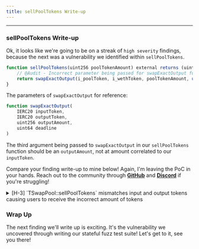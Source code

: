 ```yaml
---
title: sellPoolTokens Write-up
---
```


---

### sellPoolTokens Write-up

Ok, it looks like we're going to be on a streak of `high severity` findings, because the next was a vulnerability we identified within `sellPoolTokens`.

```js
function sellPoolTokens(uint256 poolTokenAmount) external returns (uint256 wethAmount) {
    // @Audit - Incorrect parameter being passed for swapExactOutput function - poolTokenAmount!
    return swapExactOutput(i_poolToken, i_wethToken, poolTokenAmount, uint64(block.timestamp));
}
```

The parameters of `swapExactOutput` for reference:

```js
function swapExactOutput(
    IERC20 inputToken,
    IERC20 outputToken,
    uint256 outputAmount,
    uint64 deadline
)
```

The third argument being passed to `swapExactOutput` in our `sellPoolTokens` function should be an `outputAmount`, not at amount correlated to our `inputToken`.

Compare your finding write-up to mine below! Again, I'm leaving the PoC in your hands. Reach out to the community through [**GitHub**](https://github.com/Cyfrin/security-and-auditing-full-course-s23/discussions) and [**Discord**](https://discord.gg/cyfrin) if you're struggling!

<details>
<summary>[H-3] `TSwapPool::sellPoolTokens` mismatches input and output tokens causing users to receive the incorrect amount of tokens</summary>

### [H-4] `TSwapPool::sellPoolTokens` mismatches input and output tokens causing users to receive the incorrect amount of tokens

**Description:** The `sellPoolTokens` function is intended to allow users to easily sell pool tokens and receive WETH in exchange. Users indicate how many pool tokens they're willing to sell in the `poolTokenAmount` parameter. However, the function currently miscalculaes the swapped amount.

This is due to the fact that the `swapExactOutput` function is called, whereas the `swapExactInput` function is the one that should be called. Because users specify the exact amount of input tokens, not output.

**Impact:** Users will swap the wrong amount of tokens, which is a severe disruption of protcol functionality.

**Proof of Concept:**
<write PoC here>

**Recommended Mitigation:**

Consider changing the implementation to use `swapExactInput` instead of `swapExactOutput`. Note that this would also require changing the `sellPoolTokens` function to accept a new parameter (ie `minWethToReceive` to be passed to `swapExactInput`)

```diff
    function sellPoolTokens(
        uint256 poolTokenAmount,
+       uint256 minWethToReceive,
        ) external returns (uint256 wethAmount) {
-        return swapExactOutput(i_poolToken, i_wethToken, poolTokenAmount, uint64(block.timestamp));
+        return swapExactInput(i_poolToken, poolTokenAmount, i_wethToken, minWethToReceive, uint64(block.timestamp));
    }
```

Additionally, it might be wise to add a deadline to the function, as there is currently no deadline. (MEV later)

</details>


### Wrap Up

The next finding we'll write up is exciting. It's the vulnerability we uncovered through writing our stateful fuzz test suite! Let's get to it, see you there!
